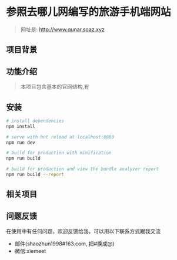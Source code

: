 # 参照去哪儿网编写的旅游手机端网站

> 网址是: http://www.qunar.soaz.xyz

## 项目背景
> 

## 功能介绍
> 本项目包含基本的官网结构,有

## 安装

``` bash
# install dependencies
npm install

# serve with hot reload at localhost:8080
npm run dev

# build for production with minification
npm run build

# build for production and view the bundle analyzer report
npm run build --report
```

## 相关项目
> 

## 问题反馈
在使用中有任何问题，欢迎反馈给我，可以用以下联系方式跟我交流

* 邮件(shaozhun1998#163.com, 把#换成@)
* 微信:xiemeet



